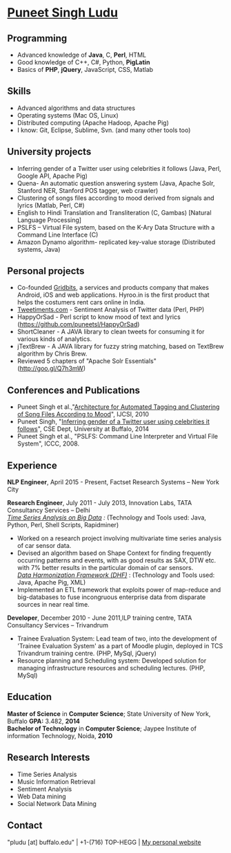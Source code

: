 <a href="http://www.puneetsingh.me">Puneet Singh Ludu</a>
================

Programming
---
* Advanced knowledge of <b>Java</b>, C, <b>Perl</b>, HTML<br>
* Good knowledge of C++, C#, Python, <b>PigLatin</b><br>
* Basics of <b>PHP</b>, <b>jQuery</b>, JavaScript, CSS, Matlab<br>

Skills
---
* Advanced algorithms and data structures<br>
* Operating systems (Mac OS, Linux)<br>
* Distributed computing (Apache Hadoop, Apache Pig)<br>
* I know: Git, Eclipse, Sublime, Svn. (and many other tools too)<br>


University projects
---
* Inferring gender of a Twitter user using celebrities it follows (Java, Perl, Google API, Apache Pig)<br>
* Quena- An automatic question answering system (Java, Apache Solr, Stanford NER, Stanford POS tagger, web crawler)<br>
* Clustering of songs files according to mood derived from signals and lyrics (Matlab, Perl, C#)<br>
* English to Hindi Translation and Transliteration (C, Gambas) [Natural Language Processing]<br>
* PSLFS – Virtual File system, based on the K-Ary Data Structure with a Command Line Interface (C)<br>
* Amazon Dynamo algorithm- replicated key-value storage (Distributed systems, Java)

Personal projects
---
* Co-founded <a href="http://www.gridbits.com">Gridbits</a>, a services and products company that makes Android, iOS and web applications. Hyroo.in is the first product that helps the costumers rent cars online in India.<br>
* <a href="http://tweetiments.com">Tweetiments.com</a> - Sentiment Analysis of Twitter data (Perl, PHP)<br>
* HappyOrSad - Perl script to know mood of text and lyrics (https://github.com/puneetsl/HappyOrSad)<br>
* ShortCleaner - A JAVA library to clean tweets for consuming it for various kinds of analytics. <br>
* jTextBrew - A JAVA library for fuzzy string matching, based on TextBrew algorithm by Chris Brew.
* Reviewed 5 chapters of "Apache Solr Essentials" (http://goo.gl/Q7h3mW)

Conferences and Publications
---
* Puneet Singh et al.,"<a href="http://ijcsi.org/papers/7-4-2-11-17.pdf">Architecture for Automated Tagging and Clustering of Song Files According to Mood</a>", IJCSI, 2010<br>
* Puneet Singh, "<a href="http://xxx.tau.ac.il/pdf/1405.6667v1.pdf">Inferring gender of a Twitter user using celebrities it follows</a>", CSE Dept, University at Buffalo, 2014<br>
* Puneet Singh et al., "PSLFS: Command Line Interpreter and Virtual File System", ICCC, 2008.

Experience
---
<b>NLP Engineer</b>, April 2015  -  Present, Factset Research Systems – New York City<br>

<b>Research Engineer</b>, July 2011  -  July 2013, Innovation Labs, TATA Consultancy Services – Delhi<br>
<i><u>Time Series Analysis on Big Data</u> :</i> (Technology and Tools used: Java, Python, Perl, Shell Scripts, Rapidminer) <br>
* Worked on a research project involving multivariate time series analysis of car sensor data.<br>
* Devised an algorithm based on Shape Context for finding frequently occurring patterns and events, with as good results as SAX, DTW etc. with 7% better results in the particular domain of car sensors.<br>
<u><i>Data Harmonization Framework (DHF)</i></u> :   (Technology and Tools used: Java, Apache Pig, XML) <br>
* Implemented an ETL framework that exploits power of map-reduce and big-databases to fuse incongruous enterprise data from disparate sources in near real time.<br>

<b>Developer</b>, December 2010  -  June 2011,ILP training centre, TATA Consultancy Services – Trivandrum<br>
* Trainee Evaluation System: Lead team of two, into the development of 'Trainee Evaluation System' as a part of Moodle plugin, deployed in TCS Trivandrum training centre. (PHP, MySql, jQuery)<br>
* Resource planning and Scheduling system: Developed solution for managing infrastructure resources and scheduling lectures. (PHP, MySql)<br>

Education
---
<b>Master of Science</b> in <b>Computer Science</b>; State University of New
York, Buffalo <b>GPA:</b> 3.482, <b>2014</b>
<br>
<b>Bachelor of  Technology</b> in <b>Computer Science</b>; Jaypee Institute of information Technology, Noida,
<b>2010</b>

Research Interests
---
* Time Series Analysis<br>
* Music Information Retrieval<br>
* Sentiment Analysis<br>
* Web Data mining<br>
*  Social Network Data Mining<br>

Contact
---
"pludu [at] buffalo.edu" | +1-(716) TOP-HEGG | <a href="http://www.puneetsingh.me">My personal website</a>
